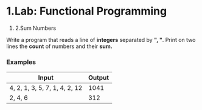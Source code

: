 ﻿# 1.Lab: Functional Programming

1. 2.Sum Numbers

Write a program that reads a line of **integers** separated by **&quot;, &quot;**. Print on two lines the **count** of numbers and their **sum.**

### Examples

| **Input** | **Output** |
| --- | --- |
| 4, 2, 1, 3, 5, 7, 1, 4, 2, 12 | 1041 |
| 2, 4, 6 | 312 |

